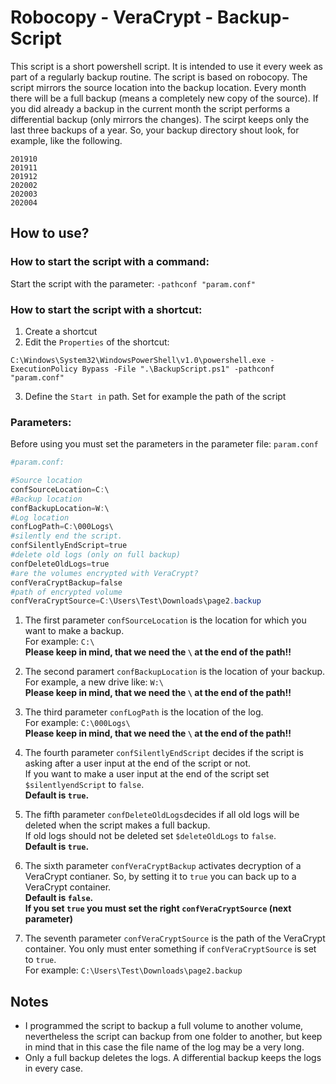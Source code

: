 # **Robocopy - VeraCrypt - Backup-Script** 
This script is a short powershell script. It is intended to use it every week as part of a regularly backup routine. The script is based on robocopy. The script mirrors the source location into the backup location. Every month there will be a full backup (means a completely new copy of the source). If you did already a backup in the current month the script performs a differential backup (only mirrors the changes). 
The scirpt keeps only the last three backups of a year. So, your backup directory shout look, for example, like the following.
```
201910
201911
201912
202002
202003
202004
```
## **How to use?**
### **How to start the script with a command:**
Start the script with the parameter: `-pathconf "param.conf"`

### **How to start the script with a shortcut:**
1. Create a shortcut
2. Edit the `Properties` of the shortcut:
```
C:\Windows\System32\WindowsPowerShell\v1.0\powershell.exe -ExecutionPolicy Bypass -File ".\BackupScript.ps1" -pathconf "param.conf"
```
3. Define the `Start in` path. Set for example the path of the script

### **Parameters:**
Before using you must set the parameters in the parameter file: `param.conf`
```Powershell
#param.conf:

#Source location
confSourceLocation=C:\
#Backup location
confBackupLocation=W:\
#Log location
confLogPath=C:\000Logs\
#silently end the script.
confSilentlyEndScript=true
#delete old logs (only on full backup)
confDeleteOldLogs=true
#are the volumes encrypted with VeraCrypt?
confVeraCryptBackup=false
#path of encrypted volume
confVeraCryptSource=C:\Users\Test\Downloads\page2.backup
```

1. The first parameter `confSourceLocation` is the location for which you want to make a backup. <br>
For example: `C:\`<br>
**Please keep in mind, that we need the `\` at the end of the path!!**

2. The second paramert `confBackupLocation` is the location of your backup. <br>
For example, a new drive like: `W:\`<br>
**Please keep in mind, that we need the `\` at the end of the path!!**

3. The third parameter `confLogPath` is the location of the log. <br>
For example: `C:\000Logs\`<br>
**Please keep in mind, that we need the `\` at the end of the path!!**

4. The fourth parameter `confSilentlyEndScript` decides if the script is asking after a user input at the end of the script or not. <br>
If you want to make a user input at the end of the script set `$silentlyendScript` to `false`. <br>
**Default is `true`.**

5. The fifth parameter `confDeleteOldLogs`decides if all old logs will be deleted when the script makes a full backup. <br>
If old logs should not be deleted set `$deleteOldLogs` to `false`. <br>
**Default is `true`.** 

6. The sixth parameter `confVeraCryptBackup` activates decryption of a VeraCrypt contianer. So, by setting it to `true` you can back up to a VeraCrypt container. <br>
**Default is `false`.**<br>
**If you set `true` you must set the right `confVeraCryptSource` (next parameter)**

7. The seventh parameter `confVeraCryptSource` is the path of the VeraCrypt container. You only must enter something if `confVeraCryptSource` is set to `true`.<br>
For example: `C:\Users\Test\Downloads\page2.backup`

## **Notes**
* I programmed the script to backup a full volume to another volume, nevertheless the script can backup from one folder to another, but keep in mind that in this case the file name of the log may be a very long.
* Only a full backup deletes the logs. A differential backup keeps the logs in every case.
